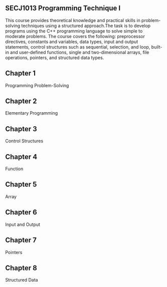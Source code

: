 ## SECJ1013 Programming Technique I
This course provides theoretical knowledge and practical skills in problem-solving techniques using a structured approach.The task is to develop programs using the C++ programming language to solve simple to moderate problems. The course covers the following: preprocessor directives, constants and variables, data types, input and output statements, control structures such as sequential, selection, and loop, built-in and user-defined functions, single and two-dimensional arrays, file operations, pointers, and structured data types.

## Chapter 1
Programming Problem-Solving

## Chapter 2
Elementary Programming

## Chapter 3
Control Structures

## Chapter 4
Function

## Chapter 5
Array

## Chapter 6
Input and Output

## Chapter 7
Pointers

## Chapter 8
Structured Data






